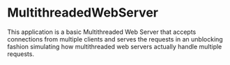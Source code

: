 # MultithreadedWebServer

This application is a basic Multithreaded Web Server that accepts connections from multiple clients and serves the
requests in an unblocking fashion simulating how multithreaded web servers actually handle multiple requests.


